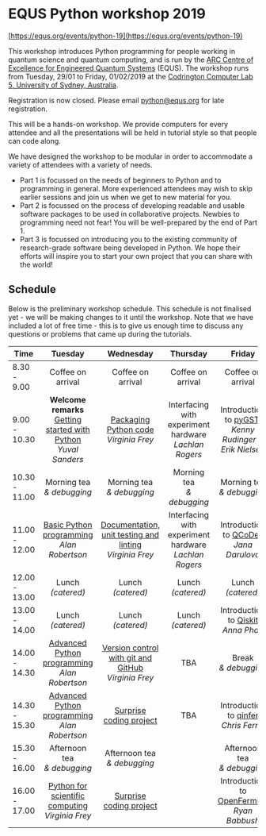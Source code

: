 # EQUS Python workshop 2019

[https://equs.org/events/python-19](https://equs.org/events/python-19)

This workshop introduces Python programming for people working in quantum science and quantum computing, and is run by the [ARC Centre of Excellence for Engineered Quantum Systems](https://equs.org) (EQUS). The workshop runs from Tuesday, 29/01 to Friday, 01/02/2019 at the [Codrington Computer Lab 5, University of Sydney, Australia](https://goo.gl/maps/1DZbCsiLMSk).

Registration is now closed. Please email <python@equs.org> for late registration.

This will be a hands-on workshop. We provide computers for every attendee and all the presentations will be held in tutorial style so that people can code along.

We have designed the workshop to be modular in order to accommodate a variety of attendees with a variety of needs.

- Part 1 is focussed on the needs of beginners to Python and to programming in general. More experienced attendees may wish to skip earlier sessions and join us when we get to new material for you.
- Part 2 is focussed on the process of developing readable and usable software packages to be used in collaborative projects. Newbies to programming need not fear! You will be well-prepared by the end of Part 1.
- Part 3 is focussed on introducing you to the existing community of research-grade software being developed in Python. We hope their efforts will inspire you to start your own project that you can share with the world!


## Schedule

Below is the preliminary workshop schedule. This schedule is not finalised yet - we will be making changes to it until the workshop. Note that we have included a lot of free time - this is to give us enough time to discuss any questions or problems that came up during the tutorials.

| Time | Tuesday | Wednesday | Thursday | Friday |
| ------------- |:-------------:|:-------------:|:-------------:|:-------------:|
| 8.30 - 9.00     | Coffee on arrival | Coffee on arrival | Coffee on arrival | Coffee on arrival |
| 9.00 - 10.30 | **Welcome remarks** <br> [Getting started with Python](day-0-introduction-to-python/session_0_1_introduction.md) <br> *Yuval Sanders*| [Packaging Python code](day-1-python-modules-and-git/session_1_1_python_packages.md) <br> *Virginia Frey* | Interfacing with experiment hardware <br> *Lachlan Rogers* | Introduction to [pyGSTi](http://www.pygsti.info/) <br> *Kenny Rudinger & Erik Nielsen*|
| 10.30 - 11.00 | Morning tea <br> *& debugging* | Morning tea <br> *& debugging* | Morning tea <br> *& debugging* | Morning tea <br> *& debugging* |
| 11.00 - 12.00 | [Basic Python programming](day-0-introduction-to-python/session_0_2_basic_python.md) <br> *Alan Robertson*| [Documentation, unit testing and linting](day-1-python-modules-and-git/session_1_2_doc_test_lint.md) <br> *Virginia Frey*| Interfacing with experiment hardware <br> *Lachlan Rogers* | Introduction to [QCoDes](http://qcodes.github.io/Qcodes/) <br> *Jana Darulová* |
| 12.00 - 13.00 | Lunch <br> *(catered)* | Lunch <br> *(catered)* | Lunch <br> *(catered)* | Lunch <br> *(catered)* |
| 13.00 - 14.00 | Lunch <br> *(catered)* | Lunch <br> *(catered)* | Lunch <br> *(catered)* | Introduction to [Qiskit](https://qiskit.org/) <br> *Anna Phan*  |
| 14.00 - 14.30 | [Advanced Python programming](day-0-introduction-to-python/session_0_3_advanced_python.md) <br> *Alan Robertson* | [Version control with git and GitHub](day-1-python-modules-and-git/session_1_3_git_and_github.md) <br> *Virginia Frey* | TBA | Break <br> *& debugging* |
| 14.30 - 15.30 | [Advanced Python programming](day-0-introduction-to-python/session_0_3_advanced_python.md) <br> *Alan Robertson* | [Surprise coding project](day-1-python-modules-and-git/session_1_4_code_project.md) | TBA | Introduction to [qinfer](http://qinfer.org) <br> *Chris Ferrie* |
| 15.30 - 16.00 |  Afternoon tea <br> *& debugging* | Afternoon tea <br> *& debugging* |  | Afternoon tea <br> *& debugging* | 
| 16.00 - 17.00 | [Python for scientific computing](day-0-introduction-to-python/session_0_4_scientific_python.md) <br> *Virginia Frey* | [Surprise coding project](day-1-python-modules-and-git/session_1_4_code_project.md) | | Introduction to [OpenFermion](https://github.com/quantumlib/OpenFermion) <br> *Ryan Babbush*|
